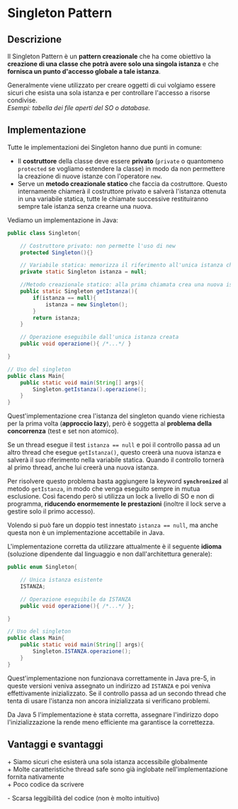 # **Singleton Pattern**

## **Descrizione**

Il Singleton Pattern è un **pattern creazionale** che ha come obiettivo la **creazione di una classe che potrà avere solo una singola istanza** e che **fornisca un punto d'accesso globale a tale istanza**.

Generalmente viene utilizzato per creare oggetti di cui volgiamo essere sicuri che esista una sola istanza e per controllare l'accesso a risorse condivise.  
*Esempi: tabella dei file aperti del SO o database.*

## **Implementazione**

Tutte le implementazioni dei Singleton hanno due punti in comune:
- Il **costruttore** della classe deve essere **privato** (`private` o quantomeno `protected` se vogliamo estendere la classe) in modo da non permettere la creazione di nuove istanze con l'operatore `new`.
- Serve un **metodo creazionale statico** che faccia da costruttore. Questo internamente chiamerà il costruttore privato e salverà l'istanza ottenuta in una variabile statica, tutte le chiamate successive restituiranno sempre tale istanza senza crearne una nuova.

Vediamo un implementazione in Java:
```java
public class Singleton{

    // Costruttore privato: non permette l'uso di new
    protected Singleton(){}

    // Variabile statica: memorizza il riferimento all'unica istanza che verrà creata
    private static Singleton istanza = null;

    //Metodo creazionale statico: alla prima chiamata crea una nuova istanza e ne salva il riferimento nella variabile statica, in tutte le chiamate successive restituirà direttamente tale riferimento
    public static Singleton getIstanza(){
        if(istanza == null){
            istanza = new Singleton();
        }
        return istanza;
    }

    // Operazione eseguibile dall'unica istanza creata
    public void operazione(){ /*...*/ }

}

// Uso del singleton
public class Main{
    public static void main(String[] args){
        Singleton.getIstanza().operazione();
    }
}
```

Quest'implementazione crea l'istanza del singleton quando viene richiesta per la prima volta (**approccio lazy**), però è soggetta al **problema della concorrenza** (test e set non atomico).

Se un thread esegue il test `istanza == null` e poi il controllo passa ad un altro thread che esegue `getIstanza()`, questo creerà una nuova istanza e salverà il suo riferimento nella variabile statica. Quando il controllo tornerà al primo thread, anche lui creerà una nuova istanza.

Per risolvere questo problema basta aggiungere la keyword **`synchronized`** al metodo `getIstanza`, in modo che venga eseguito sempre in mutua esclusione. Così facendo però si utilizza un lock a livello di SO e non di programma, **riducendo enormemente le prestazioni** (inoltre il lock serve a gestire solo il primo accesso).

Volendo si può fare un doppio test innestato `istanza == null`, ma anche questa non è un implementazione accettabile in Java.

L'implementazione corretta da utilizzare attualmente è il seguente **idioma** (soluzione dipendente dal linguaggio e non dall'architettura generale):

```java
public enum Singleton{

    // Unica istanza esistente
    ISTANZA;

    // Operazione eseguibile da ISTANZA
    public void operazione(){ /*...*/ };

}

// Uso del singleton
public class Main{
    public static void main(String[] args){
        Singleton.ISTANZA.operazione();
    }
}
```

Quest'implementazione non funzionava correttamente in Java pre-5, in queste versioni veniva assegnato un indirizzo ad `ISTANZA` e poi veniva effettivamente inizializzato. Se il controllo passa ad un secondo thread che tenta di usare l'istanza non ancora inizializzata si verificano problemi.

Da Java 5 l'implementazione è stata corretta, assegnare l'indirizzo dopo l'inizializzazione la rende meno efficiente ma garantisce la correttezza.

## **Vantaggi e svantaggi**

\+ Siamo sicuri che esisterà una sola istanza accessibile globalmente  
\+ Molte caratteristiche thread safe sono già inglobate nell'implementazione fornita nativamente  
\+ Poco codice da scrivere

\- Scarsa leggibilità del codice (non è molto intuitivo)
